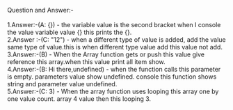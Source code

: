 Question and Answer:-</br></br>
1.Answer:-(A: {}) - the variable value is the second bracket when I console the value variable value {} this prints the {}.</br>
2.Answer :-(C: "12") - when a different type of value is added, add the value same type of value.this is when different type value add this value not add.</br>
3.Answer:-(B) -  When the Array function gets or push this value give reference this array.when this value print all item show.</br>
4.Answer:-(B: Hi there,undefined) - when the function calls this parameter is empty. parameters value show undefined. console this function shows string and parameter value undefined.</br>
5.Answer:-(C: 3) -  When the array function uses looping this array one by one value count. array 4 value then this looping 3.
